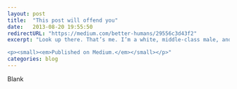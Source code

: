 ```yaml
---
layout: post
title:  "This post will offend you"
date:   2013-08-20 19:55:50
redirectURL: "https://medium.com/better-humans/29556c3d43f2"
excerpt: "Look up there. That’s me. I’m a white, middle-class male, and I want to talk about sexism. Shoot me.

<p><small><em>Published on Medium.</em></small></p>"
categories: blog
---
```


Blank